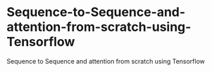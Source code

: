 # Sequence-to-Sequence-and-attention-from-scratch-using-Tensorflow
Sequence to Sequence and attention from scratch using Tensorflow
